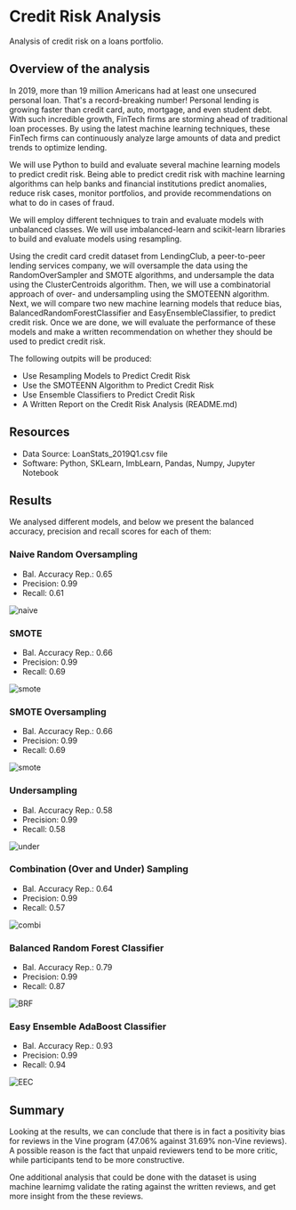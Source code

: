 # Credit Risk Analysis
  Analysis of credit risk on a loans portfolio.
  
## Overview of the analysis
In 2019, more than 19 million Americans had at least one unsecured personal loan. That's a record-breaking number! Personal lending is growing faster than credit card, auto, mortgage, and even student debt. With such incredible growth, FinTech firms are storming ahead of traditional loan processes. By using the latest machine learning techniques, these FinTech firms can continuously analyze large amounts of data and predict trends to optimize lending.

We will use Python to build and evaluate several machine learning models to predict credit risk. Being able to predict credit risk with machine learning algorithms can help banks and financial institutions predict anomalies, reduce risk cases, monitor portfolios, and provide recommendations on what to do in cases of fraud.
  
We will employ different techniques to train and evaluate models with unbalanced classes.  We will use imbalanced-learn and scikit-learn libraries to build and evaluate models using resampling.

Using the credit card credit dataset from LendingClub, a peer-to-peer lending services company, we will oversample the data using the RandomOverSampler and SMOTE algorithms, and undersample the data using the ClusterCentroids algorithm. Then, we will use a combinatorial approach of over- and undersampling using the SMOTEENN algorithm. Next, we will compare two new machine learning models that reduce bias, BalancedRandomForestClassifier and EasyEnsembleClassifier, to predict credit risk. Once we are done, we will evaluate the performance of these models and make a written recommendation on whether they should be used to predict credit risk.

The following outpits will be produced:

- Use Resampling Models to Predict Credit Risk
- Use the SMOTEENN Algorithm to Predict Credit Risk
- Use Ensemble Classifiers to Predict Credit Risk
- A Written Report on the Credit Risk Analysis (README.md)

## Resources
- Data Source: LoanStats_2019Q1.csv file
- Software: Python, SKLearn, ImbLearn, Pandas, Numpy, Jupyter Notebook

## Results
We analysed different models, and below we present the balanced accuracy, precision and recall scores for each of them:

### Naive Random Oversampling
  - Bal. Accuracy Rep.: 0.65
  - Precision:          0.99
  - Recall:             0.61

   ![naive](/naive.png)
  
### SMOTE
  - Bal. Accuracy Rep.: 0.66
  - Precision:          0.99
  - Recall:             0.69

   ![smote](/smote.png)

### SMOTE Oversampling
  - Bal. Accuracy Rep.: 0.66
  - Precision:          0.99
  - Recall:             0.69

   ![smote](/smote.png)

### Undersampling
  - Bal. Accuracy Rep.: 0.58
  - Precision:          0.99
  - Recall:             0.58

   ![under](/under.png)
   
### Combination (Over and Under) Sampling
  - Bal. Accuracy Rep.: 0.64
  - Precision:          0.99
  - Recall:             0.57

   ![combi](/combi.png)   
   
### Balanced Random Forest Classifier
  - Bal. Accuracy Rep.: 0.79
  - Precision:          0.99
  - Recall:             0.87

   ![BRF](/BRF.png)   

### Easy Ensemble AdaBoost Classifier
  - Bal. Accuracy Rep.: 0.93
  - Precision:          0.99
  - Recall:             0.94

   ![EEC](/EEC.png)   
  
## Summary

Looking at the results, we can conclude that there is in fact a positivity bias for reviews in the Vine program (47.06% against 31.69% non-Vine reviews).  A possible reason is the fact that unpaid reviewers tend to be more critic, while participants tend to be more constructive.

One additional analysis that could be done with the dataset is using machine learnimg validate the rating against the written reviews, and get more insight from the these reviews.
